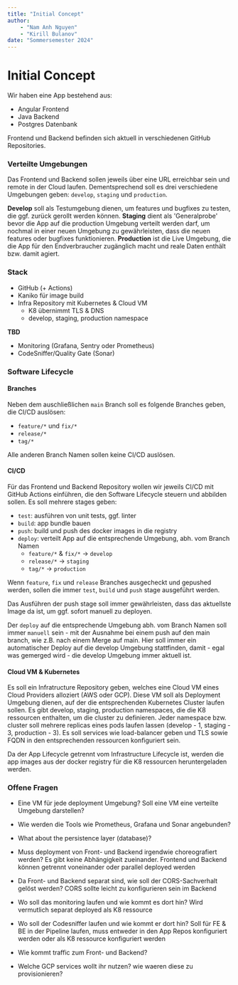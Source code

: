 ```yaml
---
title: "Initial Concept"
author:
    - "Nam Anh Nguyen"
    - "Kirill Bulanov"
date: "Sommersemester 2024"
---	
```


# Initial Concept

Wir haben eine App bestehend aus:
- Angular Frontend
- Java Backend
- Postgres Datenbank

Frontend und Backend befinden sich aktuell in verschiedenen GitHub Repositories.

### Verteilte Umgebungen
Das Frontend und Backend sollen jeweils über eine URL erreichbar sein und remote in der Cloud laufen. Dementsprechend soll es drei verschiedene Umgebungen geben: `develop`, `staging` und `production`.

<strong>Develop</strong> soll als Testumgebung dienen, um features und bugfixes zu testen, die ggf. zurück gerollt werden können.
<strong>Staging</strong> dient als 'Generalprobe' bevor die App auf die production Umgebung verteilt werden darf, um nochmal in einer neuen Umgebung zu gewährleisten, dass die neuen features oder bugfixes funktionieren.
<strong>Production</strong> ist die Live Umgebung, die die App für den Endverbraucher zugänglich macht und reale Daten enthält bzw. damit agiert.

### Stack

- GitHub (+ Actions)
- Kaniko für image build
- Infra Repository mit Kubernetes & Cloud VM
    - K8 übernimmt TLS & DNS
    - develop, staging, production namespace

<strong>TBD</strong>
- Monitoring (Grafana, Sentry oder Prometheus)
- CodeSniffer/Quality Gate (Sonar)

### Software Lifecycle

#### Branches
Neben dem auschließlichen `main` Branch soll es folgende Branches geben, die CI/CD auslösen:
- `feature/*` und `fix/*`
- `release/*`
- `tag/*`

Alle anderen Branch Namen sollen keine CI/CD auslösen.

#### CI/CD

Für das Frontend und Backend Repository wollen wir jeweils CI/CD mit GitHub Actions einführen, die den Software Lifecycle steuern und abbilden sollen. Es soll mehrere stages geben:
- `test`: ausführen von unit tests, ggf. linter
- `build`: app bundle bauen
- `push`: build und push des docker images in die registry
- `deploy`: verteilt App auf die entsprechende Umgebung, abh. vom Branch Namen
    - `feature/*` & `fix/*` -> `develop`
    - `release/*` -> `staging`
    - `tag/*` -> `production`

Wenn `feature`, `fix` und `release` Branches ausgecheckt und gepushed werden, sollen die immer `test`, `build` und `push` stage ausgeführt werden.

Das Ausführen der push stage soll immer gewährleisten, dass das aktuellste Image da ist, um ggf. sofort manuell zu deployen.

Der `deploy` auf die entsprechende Umgebung abh. vom Branch Namen soll immer `manuell` sein - mit der Ausnahme bei einem push auf den main branch, wie z.B. nach einem Merge auf main. Hier soll immer ein automatischer Deploy auf die develop Umgebung stattfinden, damit - egal was gemerged wird - die develop Umgebung immer aktuell ist.

#### Cloud VM & Kubernetes

Es soll ein Infratructure Repository geben, welches eine Cloud VM eines Cloud Providers alloziert (AWS oder GCP). Diese VM soll als Deployment Umgebung dienen, auf der die entsprechenden Kubernetes Cluster laufen sollen.
Es gibt develop, staging, production namespaces, die die K8 ressourcen enthalten, um die cluster zu definieren. Jeder namespace bzw. cluster soll mehrere replicas eines pods laufen lassen (develop - 1, staging - 3, production - 3). Es soll services wie load-balancer geben und TLS sowie FQDN in den entsprechenden ressourcen konfiguriert sein.

Da der App Lifecycle getrennt vom Infrastructure Lifecycle ist, werden die app images aus der docker registry für die K8 ressourcen heruntergeladen werden.


### Offene Fragen

* Eine VM für jede deployment Umgebung? Soll eine VM eine verteilte Umgebung darstellen?
* Wie werden die Tools wie Prometheus, Grafana und Sonar angebunden?
* What about the persistence layer (database)?


* Muss deployment von Front- und Backend irgendwie choreografiert werden?
Es gibt keine Abhängigkeit zueinander. Frontend und Backend können getrennt voneinander oder parallel deployed werden

* Da Front- und Backend separat sind, wie soll der
CORS-Sachverhalt gelöst werden?
CORS sollte leicht zu konfigurieren sein im Backend

* Wo soll das monitoring laufen und wie kommt es dort hin?
Wird vermutlich separat deployed als K8 ressource

* Wo soll der Codesniffer laufen und wie kommt er dort hin?
Soll für FE & BE in der Pipeline laufen, muss entweder in den App Repos konfiguriert werden oder als K8 ressource konfiguriert werden

* Wie kommt traffic zum Front- und Backend?

* Welche GCP services wollt ihr nutzen? wie waeren diese zu provisionieren?